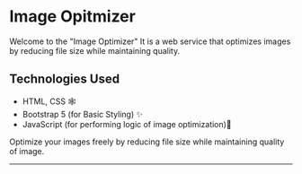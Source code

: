 # Image Opitmizer

Welcome to the "Image Optimizer" It is a web service that optimizes images by reducing file size while maintaining quality.

## Technologies Used

- HTML, CSS 🕸️
- Bootstrap 5 (for Basic Styling) ✨
- JavaScript (for performing logic of image optimization)🚀

Optimize your images freely by reducing file size while maintaining quality of image.

---
